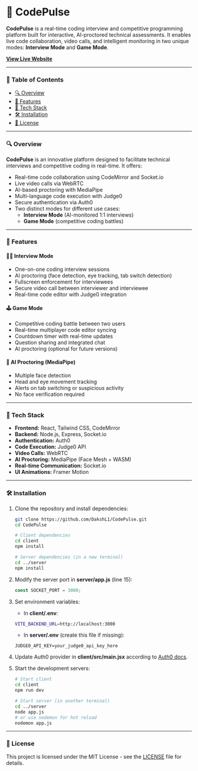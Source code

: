 # 🚀 CodePulse

**CodePulse** is a real-time coding interview and competitive programming platform built for interactive, AI-proctored technical assessments. It enables live code collaboration, video calls, and intelligent monitoring in two unique modes: **Interview Mode** and **Game Mode**.

[**View Live Website**](https://code-pulse-pi.vercel.app/)

---

### 📌 Table of Contents

- [🔍 Overview](#-overview)  
- [🎯 Features](#-features)  
- [🧠 Tech Stack](#-tech-stack)  
- [🛠 Installation](#-installation)  
- [📄 License](#-license)  

---

### 🔍 Overview

**CodePulse** is an innovative platform designed to facilitate technical interviews and competitive coding in real-time. It offers:

- Real-time code collaboration using CodeMirror and Socket.io  
- Live video calls via WebRTC  
- AI-based proctoring with MediaPipe  
- Multi-language code execution with Judge0  
- Secure authentication via Auth0  
- Two distinct modes for different use cases:  
  - **Interview Mode** (AI-monitored 1:1 interviews)  
  - **Game Mode** (competitive coding battles)  

---

### 🎯 Features

#### 👨‍💻 Interview Mode
- One-on-one coding interview sessions  
- AI proctoring (face detection, eye tracking, tab switch detection)  
- Fullscreen enforcement for interviewees  
- Secure video call between interviewer and interviewee  
- Real-time code editor with Judge0 integration  

#### 🕹 Game Mode
- Competitive coding battle between two users  
- Real-time multiplayer code editor syncing  
- Countdown timer with real-time updates  
- Question sharing and integrated chat  
- AI proctoring (optional for future versions)  

#### 🧠 AI Proctoring (MediaPipe)
- Multiple face detection  
- Head and eye movement tracking  
- Alerts on tab switching or suspicious activity  
- No face verification required  

---

### 🧠 Tech Stack

- **Frontend:** React, Tailwind CSS, CodeMirror  
- **Backend:** Node.js, Express, Socket.io  
- **Authentication:** Auth0  
- **Code Execution:** Judge0 API  
- **Video Calls:** WebRTC  
- **AI Proctoring:** MediaPipe (Face Mesh + WASM)  
- **Real-time Communication:** Socket.io  
- **UI Animations:** Framer Motion  

---

### 🛠 Installation

1. Clone the repository and install dependencies:
    ```bash
    git clone https://github.com/DakshL1/CodePulse.git
    cd CodePulse

    # Client dependencies
    cd client
    npm install

    # Server dependencies (in a new terminal)
    cd ../server
    npm install
    ````

2. Modify the server port in **server/app.js** (line 15):

    ```js
    const SOCKET_PORT = 3000;
    ```

3. Set environment variables:

    - In **client/.env**:

    ```bash
    VITE_BACKEND_URL=http://localhost:3000
    ```
    - In **server/.env** (create this file if missing):

    ```
    JUDGE0_API_KEY=your_judge0_api_key_here
    ```

4. Update Auth0 provider in **client/src/main.jsx** according to [Auth0 docs](https://auth0.com/docs).

5. Start the development servers:

    ```bash
    # Start client
    cd client
    npm run dev

    # Start server (in another terminal)
    cd ../server
    node app.js
    # or use nodemon for hot reload
    nodemon app.js
    ```

---

### 📄 License


This project is licensed under the MIT License - see the [LICENSE](LICENSE) file for details.
